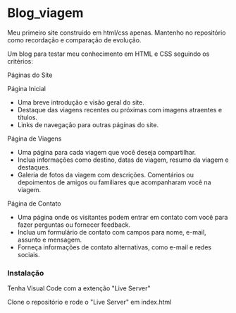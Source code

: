 # Blog_viagem

Meu primeiro site construido em html/css apenas. Mantenho no repositório como recordação e comparação de evolução.

Um blog para testar meu conhecimento em HTML e CSS seguindo os critérios:

Páginas do Site

Página Inicial
- Uma breve introdução e visão geral do site.
- Destaque das viagens recentes ou próximas com imagens atraentes e títulos.
- Links de navegação para outras páginas do site.

Página de Viagens
- Uma página para cada viagem que você deseja compartilhar.
- Inclua informações como destino, datas de viagem, resumo da viagem e destaques.
- Galeria de fotos da viagem com descrições.
Comentários ou depoimentos de amigos ou familiares que acompanharam você na viagem.

Página de Contato
- Uma página onde os visitantes podem entrar em contato com você para fazer perguntas ou fornecer feedback.
- Inclua um formulário de contato com campos para nome, e-mail, assunto e mensagem.
- Forneça informações de contato alternativas, como e-mail e redes sociais.

### Instalação

Tenha Visual Code com a extenção "Live Server"


Clone o repositório e rode o "Live Server" em index.html